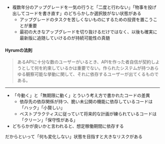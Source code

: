 - 複数年分のアップグレードを一気の行うと「二度と行わない」「物事を投げ出してコードを書き直す」のどちらかしか選択肢がない状態がある
	- アップグレードのタスクを苦しくないものにするための投資を置こうことが重要
	- 最初の大きなアップグレードを切り抜けるだけではなく、以後も確実に最新版に追随していけるのが持続可能性の真髄

#### Hyrumの法則

> あるAPIに十分な数のユーザーがいるとき、APIを作った者自信が契約しようとして何を約束しているかは重要でない。作られたシステムが持つあらゆる観察可能な挙動に関して、それに依存するユーザーが出てくるものである。

---

- 「今動く」と「無期限に動く」とういう考え方で書かれたコードの差異
	- 依存先の依存関係が持つ、脆い未公開の機能に依存しているコードは「ハック」「小賢しい」
	- ベストプラクティスに従っていて将来的な計画が練られているコードは「クリーン」「保守性がある」
- どちらかが良いかと言われると、想定稼働期間に依存する

だからといって「何も変化しない」状態を目指すと大きなリスクがある